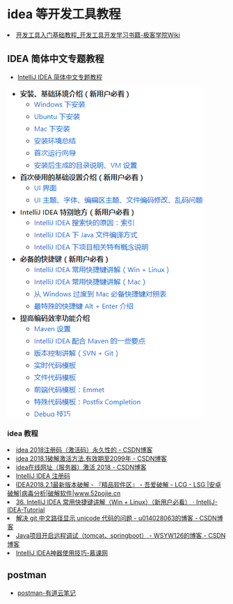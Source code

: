 # idea 等开发工具教程
<li> <A HREF="http://wiki.jikexueyuan.com/list/tool/">开发工具入门基础教程_开发工具开发学习书籍-极客学院Wiki</A></li>

## IDEA 简体中文专题教程
* [IntelliJ IDEA 简体中文专题教程](https://github.com/javastar920905/IntelliJ-IDEA-Tutorial)

![教程目录预览](../../_media/idea.png)

<H3>idea 教程</H3>
<li> <A HREF="https://blog.csdn.net/jilky123/article/details/80522125">idea 2018注册码（激活码）永久性的 - CSDN博客</A></li>
<li> <A HREF="https://blog.csdn.net/qq3892997/article/details/80323737">idea 2018.1破解激活方法,有效期至2099年 - CSDN博客</A></li>
<li> <A HREF="https://blog.csdn.net/superKM/article/details/80416267">idea在线网址（服务器）激活 2018 - CSDN博客</A></li>
<li> <A HREF="http://idea.lanyus.com/">IntelliJ IDEA 注册码</A></li>
<li> <A HREF="https://www.52pojie.cn/thread-781394-1-1.html">IDEA2018.2.1最新版本破解 - 『精品软件区』 - 吾爱破解 - LCG - LSG |安卓破解|病毒分析|破解软件|www.52pojie.cn</A></li>
<li> <A HREF="https://youmeek.gitbooks.io/intellij-idea-tutorial/content/keymap-introduce.html">36. IntelliJ IDEA 常用快捷键讲解（Win + Linux）（新用户必看） · IntelliJ-IDEA-Tutorial</A></li>
<li> <A HREF="https://blog.csdn.net/u014028063/article/details/82455215">解决 git 中文路径显示 unicode 代码的问题 - u014028063的博客 - CSDN博客</A></li>
<li> <A HREF="https://blog.csdn.net/wsyw126/article/details/74853680">Java项目开启远程调试（tomcat、springboot） - WSYW126的博客 - CSDN博客</A></li>
<li> <A HREF="https://www.imooc.com/learn/924">IntelliJ IDEA神器使用技巧-慕课网</A></li>


## postman 
* [postman-有道云笔记](http://note.youdao.com/noteshare?id=c11c54ed5b2ff7cecd94cddb584d8b4d)